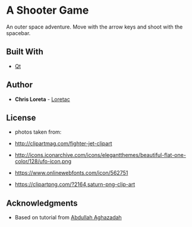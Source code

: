 # A Shooter Game

An outer space adventure. Move with the arrow keys and shoot with the spacebar.

## Built With

* [Qt](https://www.qt.io)

## Author

* **Chris Loreta** - [Loretac](https://github.com/Loretac)

## License

* photos taken from:

* http://clipartmag.com/fighter-jet-clipart
* http://icons.iconarchive.com/icons/elegantthemes/beautiful-flat-one-color/128/ufo-icon.png
* https://www.onlinewebfonts.com/icon/562751
* https://clipartpng.com/?2164,saturn-png-clip-art

## Acknowledgments

* Based on tutorial from [Abdullah Aghazadah](https://www.youtube.com/channel/UClzV7jGJREjvCTzfGTrdrkQ)
